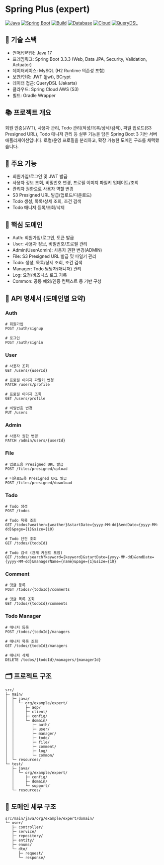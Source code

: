# Spring Plus (expert)

[![Java](https://img.shields.io/badge/Java-17-007396?logo=openjdk&logoColor=white)](https://adoptium.net/temurin/releases/)
[![Spring Boot](https://img.shields.io/badge/Spring%20Boot-3.3-6DB33F?logo=spring-boot&logoColor=white)](https://spring.io/projects/spring-boot)
[![Build](https://img.shields.io/badge/Build-Gradle-02303A?logo=gradle&logoColor=white)](https://gradle.org/)
[![Database](https://img.shields.io/badge/Database-MySQL-4479A1?logo=mysql&logoColor=white)](https://www.mysql.com/)
[![Cloud](https://img.shields.io/badge/AWS-S3-232F3E?logo=amazon-aws&logoColor=white)](https://aws.amazon.com/s3/)
[![QueryDSL](https://img.shields.io/badge/QueryDSL-Jakarta-1f6feb)](https://querydsl.com/)

## 🧰 기술 스택

- 언어/런타임: Java 17
- 프레임워크: Spring Boot 3.3.3 (Web, Data JPA, Security, Validation, Actuator)
- 데이터베이스: MySQL (H2 Runtime 의존성 포함)
- 보안/인증: JWT (jjwt), BCrypt
- 데이터 접근: QueryDSL (Jakarta)
- 클라우드: Spring Cloud AWS (S3)
- 빌드: Gradle Wrapper

## 📚 프로젝트 개요

회원 인증(JWT), 사용자 관리, Todo 관리(작성/목록/상세/검색), 파일 업로드(S3 Presigned URL), Todo 매니저 관리 등 실무 기능을 담은 Spring
Boot 3 기반 서버
애플리케이션입니다. 로컬/운영 프로필을 분리하고, 확장 가능한 도메인 구조를 채택했습니다.

## 🚀 주요 기능

- 회원가입/로그인 및 JWT 발급
- 사용자 정보 조회, 비밀번호 변경, 프로필 이미지 파일키 업데이트/조회
- 관리자 권한으로 사용자 역할 변경
- S3 Presigned URL 발급(업로드/다운로드)
- Todo 생성, 목록/상세 조회, 조건 검색
- Todo 매니저 등록/조회/삭제

## 🧩 핵심 도메인

- Auth: 회원가입/로그인, 토큰 발급
- User: 사용자 정보, 비밀번호/프로필 관리
- Admin(UserAdmin): 사용자 권한 변경(ADMIN)
- File: S3 Presigned URL 발급 및 파일키 관리
- Todo: 생성, 목록/상세 조회, 조건 검색
- Manager: Todo 담당자(매니저) 관리
- Log: 요청/비즈니스 로그 기록
- Common: 공통 예외/인증 컨텍스트 등 기반 구성

## 📘 API 명세서 (도메인별 요약)

### Auth

```http
# 회원가입
POST /auth/signup

# 로그인
POST /auth/signin
```

### User

```http
# 사용자 조회
GET /users/{userId}

# 프로필 이미지 파일키 변경
PATCH /users/profile

# 프로필 이미지 조회
GET /users/profile

# 비밀번호 변경
PUT /users
```

### Admin

```http
# 사용자 권한 변경
PATCH /admin/users/{userId}
```

### File

```http
# 업로드용 Presigned URL 발급
POST /files/presigned/upload

# 다운로드용 Presigned URL 발급
POST /files/presigned/download
```

### Todo

```http
# Todo 생성
POST /todos

# Todo 목록 조회
GET /todos?weather={weather}&startDate={yyyy-MM-dd}&endDate={yyyy-MM-dd}&page={1}&size={10}

# Todo 단건 조회
GET /todos/{todoId}

# Todo 검색 (관계 카운트 포함)
GET /todos/search?keyword={keyword}&startDate={yyyy-MM-dd}&endDate={yyyy-MM-dd}&managerName={name}&page={1}&size={10}
```

### Comment

```http
# 댓글 등록
POST /todos/{todoId}/comments

# 댓글 목록 조회
GET /todos/{todoId}/comments
```

### Todo Manager

```http
# 매니저 등록
POST /todos/{todoId}/managers

# 매니저 목록 조회
GET /todos/{todoId}/managers

# 매니저 삭제
DELETE /todos/{todoId}/managers/{managerId}
```

## 🗂️ 프로젝트 구조

```text
src/
├─ main/
│  ├─ java/
│  │  └─ org/example/expert/
│  │     ├─ aop/
│  │     ├─ client/
│  │     ├─ config/
│  │     └─ domain/
│  │        ├─ auth/
│  │        ├─ user/
│  │        ├─ manager/
│  │        ├─ todo/
│  │        ├─ file/
│  │        ├─ comment/
│  │        ├─ log/
│  │        └─ common/
│  └─ resources/
└─ test/
   ├─ java/
   │  └─ org/example/expert/
   │     ├─ config/
   │     ├─ domain/
   │     └─ support/
   └─ resources/
```

## 🧱 도메인 세부 구조

```text
src/main/java/org/example/expert/domain/
└─ user/
   ├─ controller/
   ├─ service/
   ├─ repository/
   ├─ entity/
   ├─ enums/
   └─ dto/
      ├─ request/
      └─ response/
```
